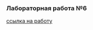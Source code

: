 ### Лабораторная работа №6

[ссылка на работу](https://colab.research.google.com/drive/1bpJ2OGtsOOTiSDe9rJYLsCOd-5J1mQfK?usp=sharing)
